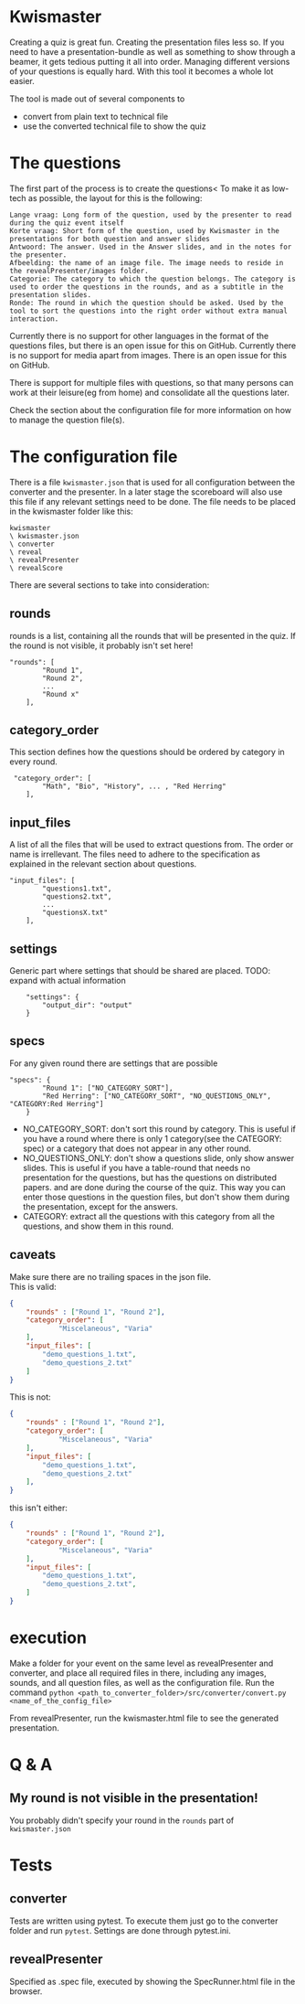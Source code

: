 # Kwismaster
Creating a quiz is great fun. Creating the presentation files less so.
If you need to have a presentation-bundle as well as something to show through a beamer, it gets tedious putting it all into order.
Managing different versions of your questions is equally hard.
With this tool it becomes a whole lot easier.

The tool is made out of several components to 
- convert from plain text to technical file
- use the converted technical file to show the quiz

# The questions
The first part of the process is to create the questions< To make it as low-tech as possible, the layout for this is the following:
```
Lange vraag: Long form of the question, used by the presenter to read during the quiz event itself
Korte vraag: Short form of the question, used by Kwismaster in the presentations for both question and answer slides
Antwoord: The answer. Used in the Answer slides, and in the notes for the presenter.
Afbeelding: the name of an image file. The image needs to reside in the revealPresenter/images folder.
Categorie: The category to which the question belongs. The category is used to order the questions in the rounds, and as a subtitle in the presentation slides.
Ronde: The round in which the question should be asked. Used by the tool to sort the questions into the right order without extra manual interaction.
```

Currently there is no support for other languages in the format of the questions files, but there is an open issue for this on GitHub.
Currently there is no support for media apart from images. There is an open issue for this on GitHub.

There is support for multiple files with questions, so that many persons can work at their leisure(eg from home) and consolidate all the questions later.

Check the section about the configuration file for more information on how to manage the question file(s).

# The configuration file
There is a file `kwismaster.json` that is used for all configuration between the converter and the presenter. In a later stage the scoreboard will also use this file if any relevant settings need to be done.
The file needs to be placed in the kwismaster folder like this:
```
kwismaster
\ kwismaster.json
\ converter
\ reveal
\ revealPresenter
\ revealScore
```

There are several sections to take into consideration:
## rounds
rounds is a list, containing all the rounds that will be presented in the quiz. If the round is not visible, it probably isn't set here!
```
"rounds": [
        "Round 1",
        "Round 2",
		...
        "Round x"
    ],
```
## category_order
This section defines how the questions should be ordered by category in every round.
```
 "category_order": [
        "Math", "Bio", "History", ... , "Red Herring"
    ],
```
## input_files
A list of all the files that will be used to extract questions from. The order or name is irrellevant.
The files need to adhere to the specification as explained in the relevant section about questions.
```
"input_files": [
        "questions1.txt",
        "questions2.txt",
        ...
        "questionsX.txt"
    ],
```

## settings
Generic part where settings that should be shared are placed.
TODO: expand with actual information
```
    "settings": {
        "output_dir": "output"
    }
```
## specs
For any given round there are settings that are possible
```
"specs": {
        "Round 1": ["NO_CATEGORY_SORT"],
        "Red Herring": ["NO_CATEGORY_SORT", "NO_QUESTIONS_ONLY", "CATEGORY:Red Herring"]
    }
```
 - NO_CATEGORY_SORT: don't sort this round by category. This is useful if you have a round where there is only 1 category(see the CATEGORY: spec) or a category that does not appear in any other round.
 - NO_QUESTIONS_ONLY: don't show a questions slide, only show answer slides. This is useful if you have a table-round that needs no presentation for the questions, but has the questions on distributed papers. and are done during the course of the quiz. This way you can enter those questions in the question files, but don't show them during the presentation, except for the answers.
 - CATEGORY: extract all the questions with this category from all the questions, and show them in this round.

## caveats
Make sure there are no trailing spaces in the json file.  
This is valid: 
```json
{
	"rounds" : ["Round 1", "Round 2"],
	"category_order": [
			"Miscelaneous", "Varia"
	],
	"input_files": [
        "demo_questions_1.txt",
        "demo_questions_2.txt"
    ]
}
```

This is not: 
```json
{
	"rounds" : ["Round 1", "Round 2"],
	"category_order": [
			"Miscelaneous", "Varia"
	],
	"input_files": [
        "demo_questions_1.txt",
        "demo_questions_2.txt"
    ],
}
```


this isn't either: 
```json
{
	"rounds" : ["Round 1", "Round 2"],
	"category_order": [
			"Miscelaneous", "Varia"
	],
	"input_files": [
        "demo_questions_1.txt",
        "demo_questions_2.txt",
    ]
}
```

# execution
Make a folder for your event on the same level as revealPresenter and converter, and place all required files in there, including any images, sounds, and all question files, as well as the configuration file.
Run the command `python <path_to_converter_folder>/src/converter/convert.py <name_of_the_config_file>`

From revealPresenter, run the kwismaster.html file to see the generated presentation.
# Q & A
## My round is not visible in the presentation!
You probably didn't specify your round in the `rounds` part of `kwismaster.json`

# Tests
## converter
Tests are written using pytest. To execute them just go to the converter folder and run `pytest`. Settings are done through pytest.ini.

## revealPresenter
Specified as .spec file, executed by showing the SpecRunner.html file in the browser.
